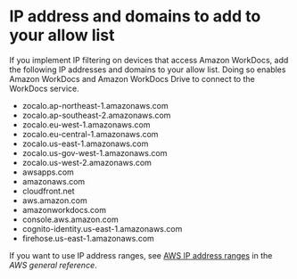 # IP address and domains to add to your allow list<a name="ip-address-domains"></a>

If you implement IP filtering on devices that access Amazon WorkDocs, add the following IP addresses and domains to your allow list\. Doing so enables Amazon WorkDocs and Amazon WorkDocs Drive to connect to the WorkDocs service\.
+ zocalo\.ap\-northeast\-1\.amazonaws\.com
+  zocalo\.ap\-southeast\-2\.amazonaws\.com
+  zocalo\.eu\-west\-1\.amazonaws\.com
+ zocalo\.eu\-central\-1\.amazonaws\.com
+ zocalo\.us\-east\-1\.amazonaws\.com
+ zocalo\.us\-gov\-west\-1\.amazonaws\.com
+ zocalo\.us\-west\-2\.amazonaws\.com
+ awsapps\.com
+ amazonaws\.com
+ cloudfront\.net
+ aws\.amazon\.com
+ amazonworkdocs\.com
+ console\.aws\.amazon\.com
+ cognito\-identity\.us\-east\-1\.amazonaws\.com
+ firehose\.us\-east\-1\.amazonaws\.com

If you want to use IP address ranges, see [AWS IP address ranges](https://docs.aws.amazon.com/general/latest/gr/aws-ip-ranges.html) in the *AWS general reference*\.